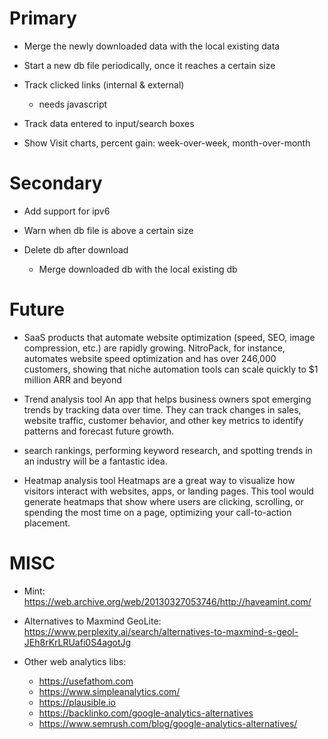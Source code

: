 # Primary

- Merge the newly downloaded data with the local existing data

- Start a new db file periodically, once it reaches a certain size

- Track clicked links (internal & external)
    - needs javascript

- Track data entered to input/search boxes 


- Show Visit charts, percent gain: week-over-week, month-over-month


# Secondary
- Add support for ipv6

- Warn when db file is above a certain size

- Delete db after download
    - Merge downloaded db with the local existing db


# Future
- SaaS products that automate website optimization (speed, SEO, image compression, etc.) are rapidly growing. NitroPack, for instance, automates website speed optimization and has over 246,000 customers, showing that niche automation tools can scale quickly to $1 million ARR and beyond

- Trend analysis tool
An app that helps business owners spot emerging trends by tracking data over time. They can track changes in sales, website traffic, customer behavior, and other key metrics to identify patterns and forecast future growth.

- search rankings, performing keyword research, and spotting trends in an industry will be a fantastic idea.

- Heatmap analysis tool
Heatmaps are a great way to visualize how visitors interact with websites, apps, or landing pages. This tool would generate heatmaps that show where users are clicking, scrolling, or spending the most time on a page, optimizing your call-to-action placement.


# MISC
- Mint: https://web.archive.org/web/20130327053746/http://haveamint.com/

- Alternatives to Maxmind GeoLite: https://www.perplexity.ai/search/alternatives-to-maxmind-s-geol-JEh8rKrLRUafi0S4agotJg

- Other web analytics libs:
    - https://usefathom.com
    - https://www.simpleanalytics.com/
    - https://plausible.io
    - https://backlinko.com/google-analytics-alternatives
    - https://www.semrush.com/blog/google-analytics-alternatives/